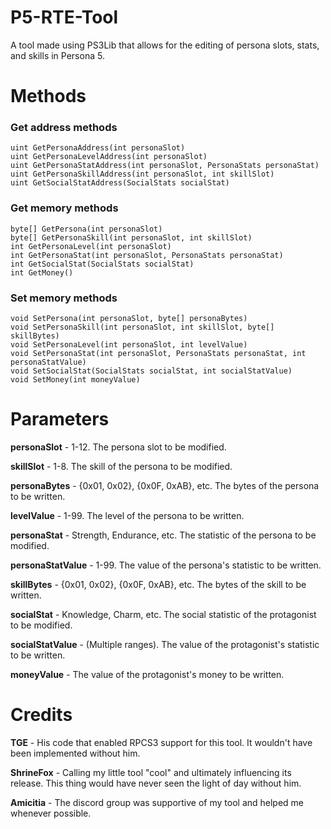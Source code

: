 # P5-RTE-Tool
A tool made using PS3Lib that allows for the editing of persona slots, stats, and skills in Persona 5.
# Methods
### Get address methods
```
uint GetPersonaAddress(int personaSlot)
uint GetPersonaLevelAddress(int personaSlot)
uint GetPersonaStatAddress(int personaSlot, PersonaStats personaStat)
uint GetPersonaSkillAddress(int personaSlot, int skillSlot)
uint GetSocialStatAddress(SocialStats socialStat)
```
### Get memory methods
```
byte[] GetPersona(int personaSlot)
byte[] GetPersonaSkill(int personaSlot, int skillSlot)
int GetPersonaLevel(int personaSlot)
int GetPersonaStat(int personaSlot, PersonaStats personaStat)
int GetSocialStat(SocialStats socialStat)
int GetMoney()
```
### Set memory methods
```
void SetPersona(int personaSlot, byte[] personaBytes)
void SetPersonaSkill(int personaSlot, int skillSlot, byte[] skillBytes)
void SetPersonaLevel(int personaSlot, int levelValue)
void SetPersonaStat(int personaSlot, PersonaStats personaStat, int personaStatValue)
void SetSocialStat(SocialStats socialStat, int socialStatValue)
void SetMoney(int moneyValue)
```
# Parameters
**personaSlot** - 1-12. The persona slot to be modified.

**skillSlot** - 1-8. The skill of the persona to be modified.

**personaBytes** - {0x01, 0x02}, {0x0F, 0xAB}, etc. The bytes of the persona to be written.

**levelValue** - 1-99. The level of the persona to be written.

**personaStat** - Strength, Endurance, etc. The statistic of the persona to be modified.

**personaStatValue** - 1-99. The value of the persona's statistic to be written.

**skillBytes** - {0x01, 0x02}, {0x0F, 0xAB}, etc. The bytes of the skill to be written.

**socialStat** - Knowledge, Charm, etc. The social statistic of the protagonist to be modified.

**socialStatValue** - (Multiple ranges). The value of the protagonist's statistic to be written.

**moneyValue** - The value of the protagonist's money to be written.

# Credits
**TGE** - His code that enabled RPCS3 support for this tool. It wouldn't have been implemented without him.

**ShrineFox** - Calling my little tool "cool" and ultimately influencing its release. This thing would have never seen the light of day without him.

**Amicitia** - The discord group was supportive of my tool and helped me whenever possible.
